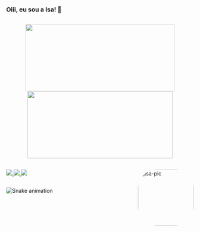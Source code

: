 ### Oiii, eu sou a Isa! 👋

##

<div align="center">
  <a href="https://github.com/isagalvao">
  <img height="180em" width="400em" src="https://github-readme-stats.vercel.app/api?username=isagalvao&show_icons=true&theme=dark&include_all_commits=true&count_private=true"/>
  <img height="180em" width="390em" src="https://github-readme-stats.vercel.app/api/top-langs/?username=gabrielypx&layout=compact&langs_count=7&theme=dark"/>
</div>
  
##
  
<div>
  <a href="https://www.instagram.com/isabellegalvaoo/" target="_blank"><img src="https://img.shields.io/badge/-Instagram-%23E4405F?style=for-the-badge&logo=instagram&logoColor=white"       target="_blank">
  </a>
  <a href = "mailto:beelgalvaoo@gmail.com"><img src="https://img.shields.io/badge/-Gmail-%23333?style=for-the-badge&logo=gmail&logoColor=white" target="_blank">
  </a>
  <a href="https://www.linkedin.com/in/sara-isabelle-galv%C3%A3o-362952198/" target="_blank"><img src="https://img.shields.io/badge/-LinkedIn-%230077B5?style=for-the-badge&logo=linkedin&logoColor=white" target="_blank">
    <img align="right" alt="isa-pic" height="150" style="border-radius:50px;" src="https://i.picasion.com/pic91/321e0e0cdde3fdab6512ee1dce40db4b.gif">
  </a> 
  
  ##

  ![Snake animation](https://github.com/isagalvaoisagalvao/blob/output/github-contribution-grid-snake.svg)

</div>

